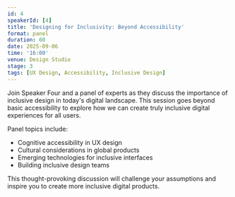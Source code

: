 ```yaml
---
id: 4
speakerId: [4]
title: 'Designing for Inclusivity: Beyond Accessibility'
format: panel
duration: 60
date: 2025-09-06
time: '16:00'
venue: Design Studio
stage: 3
tags: [UX Design, Accessibility, Inclusive Design]
---
```


Join Speaker Four and a panel of experts as they discuss the importance of inclusive design in today's digital landscape. This session goes beyond basic accessibility to explore how we can create truly inclusive digital experiences for all users.

Panel topics include:

- Cognitive accessibility in UX design
- Cultural considerations in global products
- Emerging technologies for inclusive interfaces
- Building inclusive design teams

This thought-provoking discussion will challenge your assumptions and inspire you to create more inclusive digital products.
